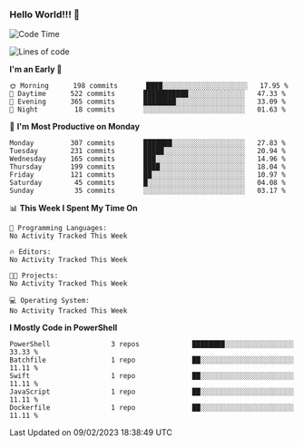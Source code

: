 ### Hello World!!! 👋

<!--
**kekotek/kekotek** is a ✨ _special_ ✨ repository because its `README.md` (this file) appears on your GitHub profile.

Here are some ideas to get you started:

- 🔭 I’m currently working on ...
- 🌱 I’m currently learning ...
- 👯 I’m looking to collaborate on ...
- 🤔 I’m looking for help with ...
- 💬 Ask me about ...
- 📫 How to reach me: ...
- 😄 Pronouns: ...
- ⚡ Fun fact: ...
-->

<!--START_SECTION:waka-->
![Code Time](http://img.shields.io/badge/Code%20Time-361%20hrs%2013%20mins-blue)

![Lines of code](https://img.shields.io/badge/From%20Hello%20World%20I%27ve%20Written-20%20Thousand%20lines%20of%20code-blue)

**I'm an Early 🐤** 

```text
🌞 Morning      198 commits       ████░░░░░░░░░░░░░░░░░░░░░   17.95 % 
🌆 Daytime      522 commits       ███████████░░░░░░░░░░░░░░   47.33 % 
🌃 Evening      365 commits       ████████░░░░░░░░░░░░░░░░░   33.09 % 
🌙 Night         18 commits       ░░░░░░░░░░░░░░░░░░░░░░░░░   01.63 % 

```
📅 **I'm Most Productive on Monday** 

```text
Monday         307 commits       ███████░░░░░░░░░░░░░░░░░░   27.83 % 
Tuesday        231 commits       █████░░░░░░░░░░░░░░░░░░░░   20.94 % 
Wednesday      165 commits       ███░░░░░░░░░░░░░░░░░░░░░░   14.96 % 
Thursday       199 commits       ████░░░░░░░░░░░░░░░░░░░░░   18.04 % 
Friday         121 commits       ██░░░░░░░░░░░░░░░░░░░░░░░   10.97 % 
Saturday        45 commits       █░░░░░░░░░░░░░░░░░░░░░░░░   04.08 % 
Sunday          35 commits       ░░░░░░░░░░░░░░░░░░░░░░░░░   03.17 % 

```


📊 **This Week I Spent My Time On** 

```text
💬 Programming Languages: 
No Activity Tracked This Week

🔥 Editors: 
No Activity Tracked This Week

🐱‍💻 Projects: 
No Activity Tracked This Week

💻 Operating System: 
No Activity Tracked This Week

```

**I Mostly Code in PowerShell** 

```text
PowerShell               3 repos             ████████░░░░░░░░░░░░░░░░░   33.33 % 
Batchfile                1 repo              ██░░░░░░░░░░░░░░░░░░░░░░░   11.11 % 
Swift                    1 repo              ██░░░░░░░░░░░░░░░░░░░░░░░   11.11 % 
JavaScript               1 repo              ██░░░░░░░░░░░░░░░░░░░░░░░   11.11 % 
Dockerfile               1 repo              ██░░░░░░░░░░░░░░░░░░░░░░░   11.11 % 

```



 Last Updated on 09/02/2023 18:38:49 UTC
<!--END_SECTION:waka-->
